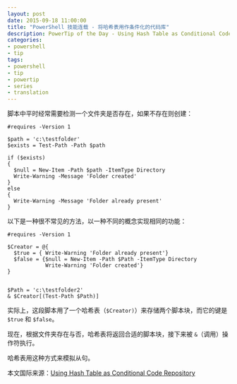 ```yaml
---
layout: post
date: 2015-09-18 11:00:00
title: "PowerShell 技能连载 - 将哈希表用作条件化的代码库"
description: PowerTip of the Day - Using Hash Table as Conditional Code Repository
categories:
- powershell
- tip
tags:
- powershell
- tip
- powertip
- series
- translation
---
```

脚本中平时经常需要检测一个文件夹是否存在，如果不存在则创建：

    #requires -Version 1
    
    $path = 'c:\testfolder'
    $exists = Test-Path -Path $path
    
    if ($exists)
    {
      $null = New-Item -Path $path -ItemType Directory
      Write-Warning -Message 'Folder created'
    }
    else
    {
      Write-Warning -Message 'Folder already present'
    }

以下是一种很不常见的方法，以一种不同的概念实现相同的功能：

    #requires -Version 1
    
    $Creator = @{
      $true = { Write-Warning 'Folder already present'}
      $false = {$null = New-Item -Path $Path -ItemType Directory
                Write-Warning 'Folder created'}
    }
    
    
    $Path = 'c:\testfolder2'
    & $Creator[(Test-Path $Path)]

实际上，这段脚本用了一个哈希表（`$Creator)`）来存储两个脚本块，而它的键是 `$true` 和 `$false`。

现在，根据文件夹存在与否，哈希表将返回合适的脚本块，接下来被 `&`（调用）操作符执行。

哈希表用这种方式来模拟从句。


<!--more-->
本文国际来源：[Using Hash Table as Conditional Code Repository](http://community.idera.com/powershell/powertips/b/tips/posts/using-hash-table-as-conditional-code-repository)
